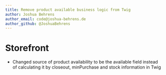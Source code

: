 ```yaml
---
title: Remove product available business logic from Twig
author: Joshua Behrens
author_email: code@joshua-behrens.de
author_github: @JoshuaBehrens
---
```

# Storefront
* Changed source of product availability to be the available field instead of calculating it by closeout, minPurchase and stock information in Twig
